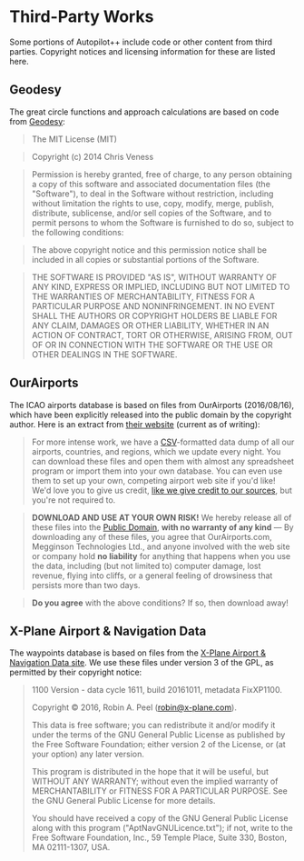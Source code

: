 Third-Party Works
=================

Some portions of Autopilot++ include code or other content from third parties.
Copyright notices and licensing information for these are listed here.

Geodesy
-------

The great circle functions and approach calculations are based on code from
[Geodesy][1]:

> The MIT License (MIT)

> Copyright (c) 2014 Chris Veness

> Permission is hereby granted, free of charge, to any person obtaining a copy
> of this software and associated documentation files (the "Software"), to deal
> in the Software without restriction, including without limitation the rights
> to use, copy, modify, merge, publish, distribute, sublicense, and/or sell
> copies of the Software, and to permit persons to whom the Software is
> furnished to do so, subject to the following conditions:

> The above copyright notice and this permission notice shall be included in
> all copies or substantial portions of the Software.

> THE SOFTWARE IS PROVIDED "AS IS", WITHOUT WARRANTY OF ANY KIND, EXPRESS OR
> IMPLIED, INCLUDING BUT NOT LIMITED TO THE WARRANTIES OF MERCHANTABILITY,
> FITNESS FOR A PARTICULAR PURPOSE AND NONINFRINGEMENT. IN NO EVENT SHALL THE
> AUTHORS OR COPYRIGHT HOLDERS BE LIABLE FOR ANY CLAIM, DAMAGES OR OTHER
> LIABILITY, WHETHER IN AN ACTION OF CONTRACT, TORT OR OTHERWISE, ARISING FROM,
> OUT OF OR IN CONNECTION WITH THE SOFTWARE OR THE USE OR OTHER DEALINGS IN THE
> SOFTWARE.

OurAirports
-----------

The ICAO airports database is based on files from OurAirports (2016/08/16),
which have been explicitly released into the public domain by the copyright
author.  Here is an extract from [their website][2] (current as of writing):

> For more intense work, we have a [CSV][3]-formatted data dump of all our
> airports, countries, and regions, which we update every night.  You can
> download these files and open them with almost any spreadsheet program or
> import them into your own database.  You can even use them to set up your
> own, competing airport web site if you'd like!  We'd love you to give us
> credit, [like we give credit to our sources][4], but you're not required to.

> **DOWNLOAD AND USE AT YOUR OWN RISK!**  We hereby release all of these files
> into the [Public Domain][5], **with no warranty of any kind** — By
> downloading any of these files, you agree that OurAirports.com, Megginson
> Technologies Ltd., and anyone involved with the web site or company hold **no
> liability** for anything that happens when you use the data, including (but
> not limited to) computer damage, lost revenue, flying into cliffs, or a
> general feeling of drowsiness that persists more than two days.

> **Do you agree** with the above conditions?  If so, then download away!

X-Plane Airport & Navigation Data
---------------------------------

The waypoints database is based on files from the [X-Plane Airport & Navigation
Data site][6]. We use these files under version 3 of the GPL, as permitted by
their copyright notice:

> 1100 Version - data cycle 1611, build 20161011, metadata FixXP1100.
>
> Copyright © 2016, Robin A. Peel (robin@x-plane.com).
>
> This data is free software; you can redistribute it and/or modify it under
> the terms of the GNU General Public License as published by the Free Software
> Foundation; either version 2 of the License, or (at your option) any later
> version.
>
> This program is distributed in the hope that it will be useful, but WITHOUT
> ANY WARRANTY; without even the implied warranty of MERCHANTABILITY or FITNESS
> FOR A PARTICULAR PURPOSE. See the GNU General Public License for more
> details.
>
> You should have received a copy of the GNU General Public License along with
> this program ("AptNavGNULicence.txt"); if not, write to the Free Software
> Foundation, Inc., 59 Temple Place, Suite 330, Boston, MA 02111-1307, USA.

  [1]: https://github.com/chrisveness/geodesy
  [2]: http://ourairports.com/data/
  [3]: http://en.wikipedia.org/wiki/Comma-separated_values
  [4]: http://ourairports.com/about.html#credits
  [5]: http://en.wikipedia.org/wiki/Public_domain
  [6]: http://gateway.x-plane.com/navaids/LatestNavFix.zip
